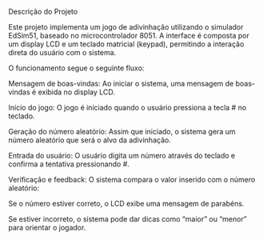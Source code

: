 Descrição do Projeto 

Este projeto implementa um jogo de adivinhação utilizando o simulador EdSim51, baseado no microcontrolador 8051. A interface é composta por um display LCD e um teclado matricial (keypad), permitindo a interação direta do usuário com o sistema.

O funcionamento segue o seguinte fluxo:

Mensagem de boas-vindas: Ao iniciar o sistema, uma mensagem de boas-vindas é exibida no display LCD.

Início do jogo: O jogo é iniciado quando o usuário pressiona a tecla # no teclado.

Geração do número aleatório: Assim que iniciado, o sistema gera um número aleatório que será o alvo da adivinhação.

Entrada do usuário: O usuário digita um número através do teclado e confirma a tentativa pressionando #.

Verificação e feedback: O sistema compara o valor inserido com o número aleatório:

Se o número estiver correto, o LCD exibe uma mensagem de parabéns.

Se estiver incorreto, o sistema pode dar dicas como “maior” ou “menor” para orientar o jogador.

